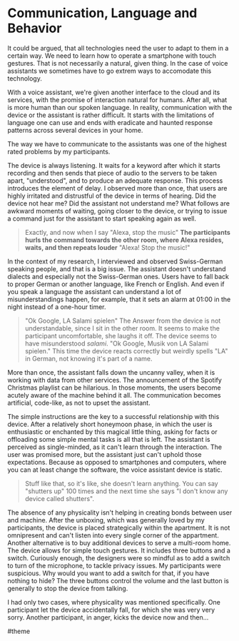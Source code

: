 # Communication, Language and Behavior
It could be argued, that all technologies need the user to adapt to them in a certain way. We need to learn how to operate a smartphone with touch gestures. That is not necessarily a natural, given thing. In the case of voice assistants we sometimes have to go extrem ways to accomodate this technology.

With a voice assistant, we're given another interface to the cloud and its services, with the promise of interaction natural for humans. After all, what is more human than our spoken language. In reality, communication with the device or the assistant is rather difficult. It starts with the limitations of language one can use and ends with eradicate and haunted response patterns across several devices in your home.

The way we have to communicate to the assistants was one of the highest rated problems by my participants.

The device is always listening. It waits for a keyword after which it starts recording and then sends that piece of audio to the servers to be taken apart, "understood", and to produce an adequate response. This process introduces the element of delay. I observed more than once, that users are highly irritated and distrustful of the device in terms of hearing. Did the device not hear me? Did the assistant not understand me? What follows are awkward moments of waiting, going closer to the device, or trying to issue a command just for the assistant to start speaking again as well.

> Exactly, and now when I say "Alexa, stop the music" **The participants hurls the command towards the other room, where Alexa resides, waits, and then repeats louder** "Alexa! Stop the music!"

In the context of my research, I interviewed and observed Swiss-German speaking people, and that is a big issue. The assistant doesn't understand dialects and especially not the Swiss-German ones. Users have to fall back to proper German or another language, like French or English. And even if you speak a language the assistant can understand a lot of misunderstandings happen, for example, that it sets an alarm at 01:00 in the night instead of a one-hour timer.

> "Ok Google, LA Salami spielen" The Answer from the device is not understandable, since I sit in the other room. It seems to make the participant uncomfortable, she laughs it off. The device seems to have misunderstood _salami_. "Ok Google, Musik von LA Salami spielen." This time the device reacts correctly but weirdly spells "LA" in German, not knowing it's part of a name.

More than once, the assistant falls down the uncanny valley, when it is working with data from other services. The announcement of the Spotify Christmas playlist can be hilarious. In those moments, the users become acutely aware of the machine behind it all. The communication becomes artificial, code-like, as not to upset the assistant.

The simple instructions are the key to a successful relationship with this device. After a relatively short honeymoon phase, in which the user is enthusiastic or enchanted by this magical little thing, asking for facts or offloading some simple mental tasks is all that is left. The assistant is perceived as single-minded, as it can't learn through the interaction. The user was promised more, but the assistant just can't uphold those expectations. Because as opposed to smartphones and computers, where you can at least change the software, the voice assistant device is static.

> Stuff like that, so it's like, she doesn't learn anything. You can say "shutters up" 100 times and the next time she says "I don't know any device called shutters".

The absence of any physicality isn't helping in creating bonds between user and machine. After the unboxing, which was generally loved by my participants, the device is placed strategically within the apartment. It is not omnipresent and can't listen into every single corner of the appartment. Another alternative is to buy additional devices to serve a multi-room home. The device allows for simple touch gestures. It includes three buttons and a switch. Curiously enough, the designers were so mindful as to add a switch to turn of the microphone, to tackle privacy issues. My participants were suspicious. Why would you want to add a switch for that, if you have nothing to hide? The three buttons control the volume and the last button is generally to stop the device from talking.

I had only two cases, where physicality was mentioned specifically. One participant let the device accidentally fall, for which she was very very sorry. Another participant, in anger, kicks the device now and then...

#theme